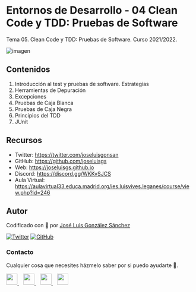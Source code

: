# Entornos de Desarrollo - 04 Clean Code y TDD: Pruebas de Software
Tema 05. Clean Code y TDD: Pruebas de Software. Curso 2021/2022.

![imagen](https://www.businesstrends.com.pk/wp-content/uploads/2019/03/Web-Development-Company.png)

## Contenidos
1. Introducción al test y pruebas de software. Estrategias
2. Herramientas de Depuración
3. Excepciones
4. Pruebas de Caja Blanca
5. Pruebas de Caja Negra
6. Principios del TDD
7. JUnit


## Recursos
- Twitter: https://twitter.com/joseluisgonsan
- GitHub: https://github.com/joseluisgs
- Web: https://joseluisgs.github.io
- Discord: https://discord.gg/WKKvSJCS
- Aula Virtual: https://aulavirtual33.educa.madrid.org/ies.luisvives.leganes/course/view.php?id=246


## Autor

Codificado con :sparkling_heart: por [José Luis González Sánchez](https://twitter.com/joseluisgonsan)

[![Twitter](https://img.shields.io/twitter/follow/joseluisgonsan?style=social)](https://twitter.com/joseluisgonsan)
[![GitHub](https://img.shields.io/github/followers/joseluisgs?style=social)](https://github.com/joseluisgs)

### Contacto
<p>
  Cualquier cosa que necesites házmelo saber por si puedo ayudarte 💬.
</p>
<p>
    <a href="https://twitter.com/joseluisgonsan" target="_blank">
        <img src="https://i.imgur.com/U4Uiaef.png" 
    height="30">
    </a> &nbsp;&nbsp;
    <a href="https://github.com/joseluisgs" target="_blank">
        <img src="https://cdn.iconscout.com/icon/free/png-256/github-153-675523.png" 
    height="30">
    </a> &nbsp;&nbsp;
    <a href="https://www.linkedin.com/in/joseluisgonsan" target="_blank">
        <img src="https://upload.wikimedia.org/wikipedia/commons/thumb/c/ca/LinkedIn_logo_initials.png/768px-LinkedIn_logo_initials.png" 
    height="30">
    </a>  &nbsp;&nbsp;
    <a href="https://joseluisgs.github.io/" target="_blank">
        <img src="https://joseluisgs.github.io/favicon.png" 
    height="30">
    </a>
</p>
